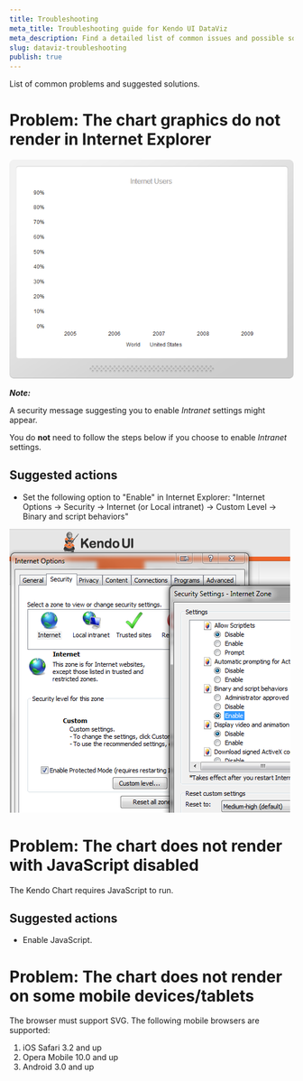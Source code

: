```yaml
---
title: Troubleshooting
meta_title: Troubleshooting guide for Kendo UI DataViz
meta_description: Find a detailed list of common issues and possible solutions for Kendo UI DataViz suite.
slug: dataviz-troubleshooting
publish: true
---
```


List of common problems and suggested solutions.

# Problem: The chart graphics do not render in Internet Explorer

![Chart in IE](chart-ie.png)

**_Note:_**

A security message suggesting you to enable *Intranet* settings might appear.

You do **not** need to follow the steps below if you choose to enable *Intranet* settings.

## Suggested actions

*   Set the following option to "Enable" in Internet Explorer: "Internet Options -> Security -> Internet (or Local intranet) -> Custom Level -> Binary and script behaviors"

![IEscript behaviors](chart-ie-script-behaviors.png)

# Problem: The chart does not render with JavaScript disabled

The Kendo Chart requires JavaScript to run.

## Suggested actions
*   Enable JavaScript.

# Problem: The chart does not render on some mobile devices/tablets

The browser must support SVG. The following mobile browsers are supported:

1.  iOS Safari 3.2 and up
2.  Opera Mobile 10.0 and up
3.  Android 3.0 and up
